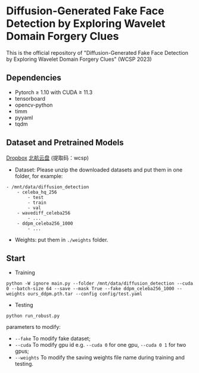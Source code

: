 # Diffusion-Generated Fake Face Detection by Exploring Wavelet Domain Forgery Clues
This is the official repository of "Diffusion-Generated Fake Face Detection by Exploring Wavelet Domain Forgery Clues" (WCSP 2023)

## Dependencies
* Pytorch ≥ 1.10 with CUDA ≥ 11.3
* tensorboard
* opencv-python
* timm
* pyyaml
* tqdm

## Dataset and Pretrained Models
[Dropbox](https://www.dropbox.com/scl/fo/yayfd8si7uo8nk9u5bpl3/h?rlkey=2spxb2hbrp7m63rp7uwp805rj&dl=0)
[北航云盘](https://bhpan.buaa.edu.cn/link/AA7A99B20D16FB4C9EA3033D20E811E0A7) (提取码：wcsp)
* Dataset: Please unzip the downloaded datasets and put them in one folder, for example:
```
- /mnt/data/diffusion_detection
    - celeba_hq_256
        - test
        - train
        - val
    - wavediff_celeba256
        - ...
    - ddpm_celeba256_1000
        - ...
```
* Weights: put them in `./weights` folder.

## Start
* Training 
```
python -W ignore main.py --folder /mnt/data/diffusion_detection --cuda 0 --batch-size 64 --save --mask True --fake ddpm_celeba256_1000 --weights ours_ddpm.pth.tar --config config/test.yaml
```
* Testing
```
python run_robust.py
```
parameters to modify:
* `--fake` To modify fake dataset;
* `--cuda` To modify gpu id e.g. `--cuda 0` for one gpu, `--cuda 0 1` for two gpus;
* `--weights` To modify the saving weights file name during training and testing.
 
